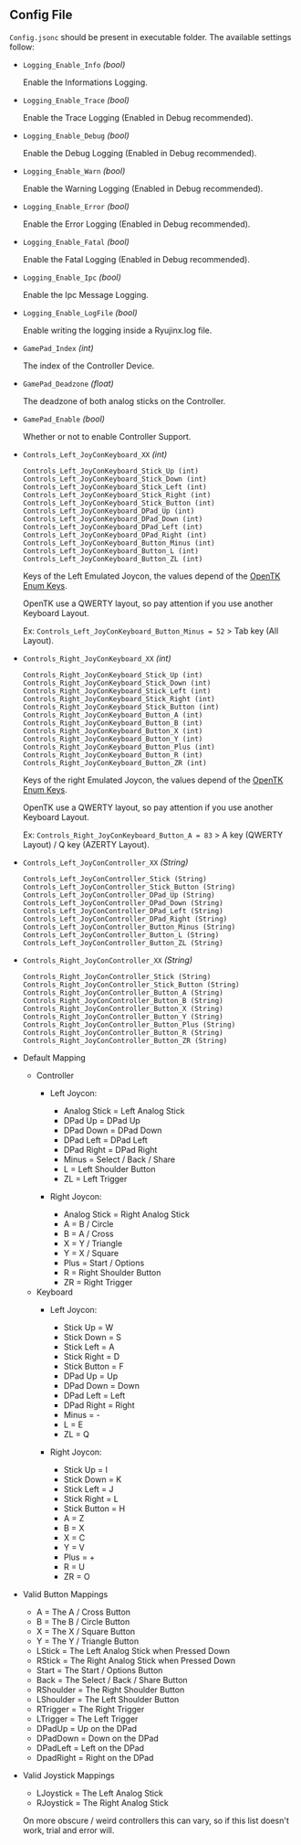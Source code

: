 ## Config File

`Config.jsonc` should be present in executable folder. The available settings follow:

- `Logging_Enable_Info` *(bool)*

  Enable the Informations Logging.

- `Logging_Enable_Trace` *(bool)*

  Enable the Trace Logging (Enabled in Debug recommended).
  
- `Logging_Enable_Debug` *(bool)*

   Enable the Debug Logging (Enabled in Debug recommended).

- `Logging_Enable_Warn` *(bool)*

  Enable the Warning Logging (Enabled in Debug recommended).

- `Logging_Enable_Error` *(bool)*

  Enable the Error Logging (Enabled in Debug recommended).

- `Logging_Enable_Fatal` *(bool)*

  Enable the Fatal Logging (Enabled in Debug recommended).

- `Logging_Enable_Ipc` *(bool)*

  Enable the Ipc Message Logging.

- `Logging_Enable_LogFile` *(bool)*

  Enable writing the logging inside a Ryujinx.log file.
  
- `GamePad_Index` *(int)*

  The index of the Controller Device.
  
- `GamePad_Deadzone` *(float)*

  The deadzone of both analog sticks on the Controller.

- `GamePad_Enable` *(bool)*
  
  Whether or not to enable Controller Support.
  
- `Controls_Left_JoyConKeyboard_XX` *(int)*
  ```
  Controls_Left_JoyConKeyboard_Stick_Up (int)
  Controls_Left_JoyConKeyboard_Stick_Down (int)
  Controls_Left_JoyConKeyboard_Stick_Left (int)
  Controls_Left_JoyConKeyboard_Stick_Right (int)
  Controls_Left_JoyConKeyboard_Stick_Button (int)
  Controls_Left_JoyConKeyboard_DPad_Up (int)
  Controls_Left_JoyConKeyboard_DPad_Down (int)
  Controls_Left_JoyConKeyboard_DPad_Left (int)
  Controls_Left_JoyConKeyboard_DPad_Right (int)
  Controls_Left_JoyConKeyboard_Button_Minus (int)
  Controls_Left_JoyConKeyboard_Button_L (int)
  Controls_Left_JoyConKeyboard_Button_ZL (int)
  ```
  
  Keys of the Left Emulated Joycon, the values depend of the [OpenTK Enum Keys](https://github.com/opentk/opentk/blob/develop/src/OpenTK/Input/Key.cs).
  
  OpenTK use a QWERTY layout, so pay attention if you use another Keyboard Layout.
  
  Ex: `Controls_Left_JoyConKeyboard_Button_Minus = 52` > Tab key (All Layout).

- `Controls_Right_JoyConKeyboard_XX` *(int)*
  ```
  Controls_Right_JoyConKeyboard_Stick_Up (int)
  Controls_Right_JoyConKeyboard_Stick_Down (int)
  Controls_Right_JoyConKeyboard_Stick_Left (int)
  Controls_Right_JoyConKeyboard_Stick_Right (int)
  Controls_Right_JoyConKeyboard_Stick_Button (int)
  Controls_Right_JoyConKeyboard_Button_A (int)
  Controls_Right_JoyConKeyboard_Button_B (int)
  Controls_Right_JoyConKeyboard_Button_X (int)
  Controls_Right_JoyConKeyboard_Button_Y (int)
  Controls_Right_JoyConKeyboard_Button_Plus (int)
  Controls_Right_JoyConKeyboard_Button_R (int)
  Controls_Right_JoyConKeyboard_Button_ZR (int)
  ```

  Keys of the right Emulated Joycon, the values depend of the [OpenTK Enum Keys](https://github.com/opentk/opentk/blob/develop/src/OpenTK/Input/Key.cs).
  
  OpenTK use a QWERTY layout, so pay attention if you use another Keyboard Layout.
  
  Ex: `Controls_Right_JoyConKeyboard_Button_A = 83` > A key (QWERTY Layout) / Q key (AZERTY Layout).
  
- `Controls_Left_JoyConController_XX` *(String)*
  ```
  Controls_Left_JoyConController_Stick (String)
  Controls_Left_JoyConController_Stick_Button (String)
  Controls_Left_JoyConController_DPad_Up (String)
  Controls_Left_JoyConController_DPad_Down (String)
  Controls_Left_JoyConController_DPad_Left (String)
  Controls_Left_JoyConController_DPad_Right (String)
  Controls_Left_JoyConController_Button_Minus (String)
  Controls_Left_JoyConController_Button_L (String)
  Controls_Left_JoyConController_Button_ZL (String)
  ```
  
- `Controls_Right_JoyConController_XX` *(String)*
  ```
  Controls_Right_JoyConController_Stick (String)
  Controls_Right_JoyConController_Stick_Button (String)
  Controls_Right_JoyConController_Button_A (String)
  Controls_Right_JoyConController_Button_B (String)
  Controls_Right_JoyConController_Button_X (String)
  Controls_Right_JoyConController_Button_Y (String)
  Controls_Right_JoyConController_Button_Plus (String)
  Controls_Right_JoyConController_Button_R (String)
  Controls_Right_JoyConController_Button_ZR (String)
  ```

- Default Mapping
   - Controller
     - Left Joycon:
       - Analog Stick = Left Analog Stick
	   - DPad Up = DPad Up
	   - DPad Down = DPad Down
	   - DPad Left = DPad Left
	   - DPad Right = DPad Right
	   - Minus = Select / Back / Share
	   - L = Left Shoulder Button
	   - ZL = Left Trigger
	 
     - Right Joycon:
	   - Analog Stick = Right Analog Stick
	   - A = B / Circle
	   - B = A / Cross
	   - X = Y / Triangle
	   - Y = X / Square
	   - Plus = Start / Options
	   - R = Right Shoulder Button
	   - ZR = Right Trigger
   - Keyboard
     - Left Joycon:
	   - Stick Up = W
	   - Stick Down = S
	   - Stick Left = A
	   - Stick Right = D
	   - Stick Button = F
	   - DPad Up = Up
	   - DPad Down = Down
	   - DPad Left = Left
	   - DPad Right = Right
	   - Minus = -
	   - L = E
	   - ZL = Q

     - Right Joycon:
	   - Stick Up = I
	   - Stick Down = K
	   - Stick Left = J
	   - Stick Right = L
	   - Stick Button = H
	   - A = Z
	   - B = X
	   - X = C
	   - Y = V
	   - Plus = +
	   - R = U
	   - ZR = O
  
- Valid Button Mappings
  - A = The A / Cross Button
  - B = The B / Circle Button
  - X = The X / Square Button
  - Y = The Y / Triangle Button
  - LStick = The Left Analog Stick when Pressed Down
  - RStick = The Right Analog Stick when Pressed Down
  - Start = The Start / Options Button
  - Back = The Select / Back / Share Button
  - RShoulder = The Right Shoulder Button
  - LShoulder = The Left Shoulder Button
  - RTrigger = The Right Trigger
  - LTrigger = The Left Trigger
  - DPadUp = Up on the DPad
  - DPadDown = Down on the DPad
  - DPadLeft = Left on the DPad
  - DpadRight = Right on the DPad
- Valid Joystick Mappings
  - LJoystick = The Left Analog Stick
  - RJoystick = The Right Analog Stick

  On more obscure / weird controllers this can vary, so if this list doesn't work, trial and error will.